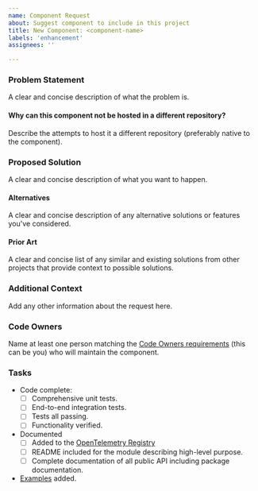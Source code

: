 ```yaml
---
name: Component Request
about: Suggest component to include in this project
title: New Component: <component-name>
labels: 'enhancement'
assignees: ''

---
```


### Problem Statement

A clear and concise description of what the problem is.

#### Why can this component not be hosted in a different repository?

Describe the attempts to host it a different repository (preferably native to the component).

### Proposed Solution

A clear and concise description of what you want to happen.

#### Alternatives

A clear and concise description of any alternative solutions or features you've considered.

#### Prior Art

A clear and concise list of any similar and existing solutions from other projects that provide context to possible solutions.

### Additional Context

Add any other information about the request here.

### Code Owners

Name at least one person matching the [Code Owners requirements](https://github.com/open-telemetry/opentelemetry-go-contrib/blob/main/CONTRIBUTING.md#code-owners) (this can be you) who will maintain the component.

### Tasks

- Code complete:
  - [ ] Comprehensive unit tests.
  - [ ] End-to-end integration tests.
  - [ ] Tests all passing.
  - [ ] Functionality verified.
- Documented
  - [ ] Added to the [OpenTelemetry Registry](https://opentelemetry.io/registry/)
  - [ ] README included for the module describing high-level purpose.
  - [ ] Complete documentation of all public API including package documentation.
- [Examples](https://pkg.go.dev/testing#hdr-Examples) added.
